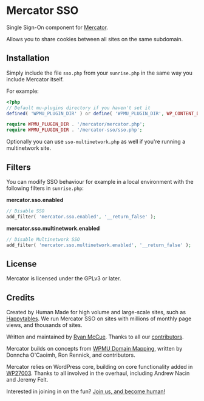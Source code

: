# Mercator SSO

Single Sign-On component for [Mercator](https://github.com/humanmade/Mercator).

Allows you to share cookies between all sites on the same subdomain.

## Installation

Simply include the file `sso.php` from your `sunrise.php` in the same way you include Mercator itself.

For example:

```php
<?php
// Default mu-plugins directory if you haven't set it
defined( 'WPMU_PLUGIN_DIR' ) or define( 'WPMU_PLUGIN_DIR', WP_CONTENT_DIR . '/mu-plugins' );

require WPMU_PLUGIN_DIR . '/mercator/mercator.php';
require WPMU_PLUGIN_DIR . '/mercator-sso/sso.php';
```

Optionally you can use `sso-multinetwork.php` as well if you're running
a multinetwork site.

## Filters

You can modify SSO behaviour for example in a local environment with the
following filters in `sunrise.php`:

**mercator.sso.enabled**

```php
// Disable SSO
add_filter( 'mercator.sso.enabled', '__return_false' );
```

**mercator.sso.multinetwork.enabled**

```php
// Disable Multinetwork SSO
add_filter( 'mercator.sso.multinetwork.enabled', '__return_false' );
```

## License
Mercator is licensed under the GPLv3 or later.

## Credits
Created by Human Made for high volume and large-scale sites, such as [Happytables](http://happytables.com/). We run Mercator SSO on sites with millions of monthly page views, and thousands of sites.

Written and maintained by [Ryan McCue](https://github.com/rmccue). Thanks to all our [contributors](https://github.com/humanmade/Mercator-SSO/graphs/contributors).

Mercator builds on concepts from [WPMU Domain Mapping][], written by Donncha O'Caoimh, Ron Rennick, and contributors.

Mercator relies on WordPress core, building on core functionality added in [WP27003][]. Thanks to all involved in the overhaul, including Andrew Nacin and Jeremy Felt.

[WPMU Domain Mapping]: http://wordpress.org/plugins/wordpress-mu-domain-mapping/
[WP27003]: https://core.trac.wordpress.org/ticket/27003

Interested in joining in on the fun? [Join us, and become human!](https://hmn.md/is/hiring/)
